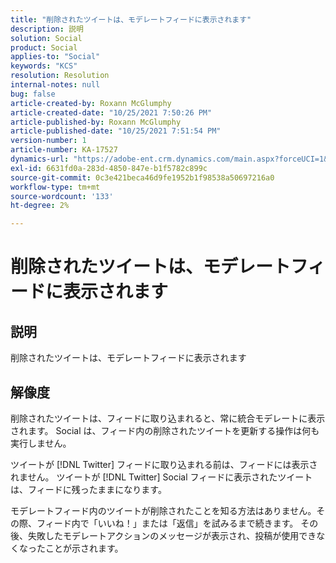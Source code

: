 ```yaml
---
title: "削除されたツイートは、モデレートフィードに表示されます"
description: 説明
solution: Social
product: Social
applies-to: "Social"
keywords: "KCS"
resolution: Resolution
internal-notes: null
bug: false
article-created-by: Roxann McGlumphy
article-created-date: "10/25/2021 7:50:26 PM"
article-published-by: Roxann McGlumphy
article-published-date: "10/25/2021 7:51:54 PM"
version-number: 1
article-number: KA-17527
dynamics-url: "https://adobe-ent.crm.dynamics.com/main.aspx?forceUCI=1&pagetype=entityrecord&etn=knowledgearticle&id=4d279fc8-cc35-ec11-b6e6-000d3a3485ea"
exl-id: 6631fd0a-283d-4850-847e-b1f5782c899c
source-git-commit: 0c3e421beca46d9fe1952b1f98538a50697216a0
workflow-type: tm+mt
source-wordcount: '133'
ht-degree: 2%

---
```


# 削除されたツイートは、モデレートフィードに表示されます

## 説明

削除されたツイートは、モデレートフィードに表示されます

## 解像度


削除されたツイートは、フィードに取り込まれると、常に統合モデレートに表示されます。 Social は、フィード内の削除されたツイートを更新する操作は何も実行しません。

ツイートが [!DNL Twitter] フィードに取り込まれる前は、フィードには表示されません。 ツイートが [!DNL Twitter] Social フィードに表示されたツイートは、フィードに残ったままになります。

モデレートフィード内のツイートが削除されたことを知る方法はありません。その際、フィード内で「いいね！」または「返信」を試みるまで続きます。 その後、失敗したモデレートアクションのメッセージが表示され、投稿が使用できなくなったことが示されます。
